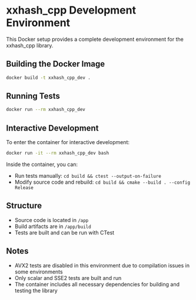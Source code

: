 # xxhash_cpp Development Environment

This Docker setup provides a complete development environment for the xxhash_cpp library.

## Building the Docker Image

```bash
docker build -t xxhash_cpp_dev .
```

## Running Tests

```bash
docker run --rm xxhash_cpp_dev
```

## Interactive Development

To enter the container for interactive development:

```bash
docker run -it --rm xxhash_cpp_dev bash
```

Inside the container, you can:
- Run tests manually: `cd build && ctest --output-on-failure`
- Modify source code and rebuild: `cd build && cmake --build . --config Release`

## Structure

- Source code is located in `/app`
- Build artifacts are in `/app/build`
- Tests are built and can be run with CTest

## Notes

- AVX2 tests are disabled in this environment due to compilation issues in some environments
- Only scalar and SSE2 tests are built and run
- The container includes all necessary dependencies for building and testing the library